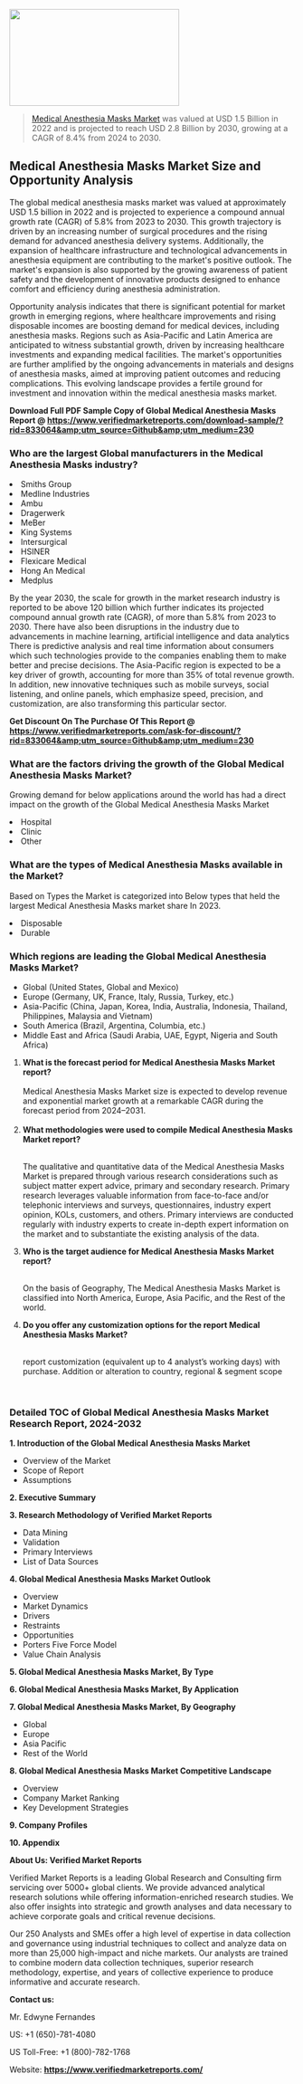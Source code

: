 <img src="https://ffe5etoiles.com/wp-content/uploads/2024/12/MST1-300x171.png" alt="" width="300" height="171" class="alignnone size-medium wp-image-20088" /><blockquote><p><p><a href="https://www.verifiedmarketreports.com/download-sample/?rid=833064&utm_source=Github&utm_medium=230" target="_blank">Medical Anesthesia Masks Market</a> was valued at USD 1.5 Billion in 2022 and is projected to reach USD 2.8 Billion by 2030, growing at a CAGR of 8.4% from 2024 to 2030.</p></blockquote><p><h2>Medical Anesthesia Masks Market Size and Opportunity Analysis</h2><p>The global medical anesthesia masks market was valued at approximately USD 1.5 billion in 2022 and is projected to experience a compound annual growth rate (CAGR) of 5.8% from 2023 to 2030. This growth trajectory is driven by an increasing number of surgical procedures and the rising demand for advanced anesthesia delivery systems. Additionally, the expansion of healthcare infrastructure and technological advancements in anesthesia equipment are contributing to the market's positive outlook. The market's expansion is also supported by the growing awareness of patient safety and the development of innovative products designed to enhance comfort and efficiency during anesthesia administration.</p><p>Opportunity analysis indicates that there is significant potential for market growth in emerging regions, where healthcare improvements and rising disposable incomes are boosting demand for medical devices, including anesthesia masks. Regions such as Asia-Pacific and Latin America are anticipated to witness substantial growth, driven by increasing healthcare investments and expanding medical facilities. The market's opportunities are further amplified by the ongoing advancements in materials and designs of anesthesia masks, aimed at improving patient outcomes and reducing complications. This evolving landscape provides a fertile ground for investment and innovation within the medical anesthesia masks market.</p></p><p class=""><strong>Download Full PDF Sample Copy of Global Medical Anesthesia Masks Report @ <a href="https://www.verifiedmarketreports.com/download-sample/?rid=833064&amp;utm_source=Github&amp;utm_medium=230" target="_blank">https://www.verifiedmarketreports.com/download-sample/?rid=833064&amp;utm_source=Github&amp;utm_medium=230</a></strong></p><h3 id="" class="">Who are the largest Global manufacturers in the Medical Anesthesia Masks industry?</h3><p><li>Smiths Group</li><li> Medline Industries</li><li> Ambu</li><li> Dragerwerk</li><li> MeBer</li><li> King Systems</li><li> Intersurgical</li><li> HSINER</li><li> Flexicare Medical</li><li> Hong An Medical</li><li> Medplus</li></p><div class=""><div class="" dir="" data-message-author-role="" data-message-id="" data-message-model-slug=""><div class=""><div class=""><div class=""><div class="" dir="" data-message-author-role="" data-message-id="" data-message-model-slug=""><div class=""><div class=""><p>By the year 2030, the scale for growth in the market research industry is reported to be above 120 billion which further indicates its projected compound annual growth rate (CAGR), of more than 5.8% from 2023 to 2030. There have also been disruptions in the industry due to advancements in machine learning, artificial intelligence and data analytics There is predictive analysis and real time information about consumers which such technologies provide to the companies enabling them to make better and precise decisions. The Asia-Pacific region is expected to be a key driver of growth, accounting for more than 35% of total revenue growth. In addition, new innovative techniques such as mobile surveys, social listening, and online panels, which emphasize speed, precision, and customization, are also transforming this particular sector.</p><p><strong>Get Discount On The Purchase Of This Report @&nbsp; <a href="https://www.verifiedmarketreports.com/ask-for-discount/?rid=833064&amp;utm_source=Github&amp;utm_medium=230" target="_blank">https://www.verifiedmarketreports.com/ask-for-discount/?rid=833064&amp;utm_source=Github&amp;utm_medium=230</a></strong></p></div></div></div></div></div></div></div></div><h3 id="" class="">What are the factors driving the growth of the Global Medical Anesthesia Masks Market?</h3><p id="" class="">Growing demand for below applications around the world has had a direct impact on the growth of the Global Medical Anesthesia Masks Market</p><p id="" class=""><li>Hospital</li><li> Clinic</li><li> Other</li></p><h3 id="" class="">What are the types of Medical Anesthesia Masks available in the Market?</h3><p id="" class="">Based on Types the Market is categorized into Below types that held the largest Medical Anesthesia Masks market share In 2023.</p><p id="" class=""><li>Disposable</li><li> Durable</li></p><h3 id="" class="">Which regions are leading the Global Medical Anesthesia Masks Market?</h3><ul><li>Global (United States, Global and Mexico)</li><li>Europe (Germany, UK, France, Italy, Russia, Turkey, etc.)</li><li>Asia-Pacific (China, Japan, Korea, India, Australia, Indonesia, Thailand, Philippines, Malaysia and Vietnam)</li><li>South America (Brazil, Argentina, Columbia, etc.)</li><li>Middle East and Africa (Saudi Arabia, UAE, Egypt, Nigeria and South Africa)</li></ul><p><ol><li><strong>What is the forecast period for Medical Anesthesia Masks Market report?<br /></strong><br /><span data-sheets-root="1" data-sheets-value="{&quot;1&quot;:2,&quot;2&quot;:&quot;XXXX size is expected to develop revenue and exponential market growth at a remarkable CAGR during the forecast period from 2024&ndash;2030.&quot;}" data-sheets-userformat="{&quot;2&quot;:12674,&quot;4&quot;:{&quot;1&quot;:2,&quot;2&quot;:16776960},&quot;10&quot;:2,&quot;11&quot;:0,&quot;15&quot;:&quot;Arial&quot;,&quot;16&quot;:12}">Medical Anesthesia Masks Market size is expected to develop revenue and exponential market growth at a remarkable CAGR during the forecast period from 2024&ndash;2031.</span><br /><br /></li><li><strong>What methodologies were used to compile Medical Anesthesia Masks Market report?<br /><br /></strong><p>The qualitative and quantitative data of the&nbsp;Medical Anesthesia Masks Market is prepared through various research considerations such as subject matter expert advice, primary and secondary research. Primary research leverages valuable information from face-to-face and/or telephonic interviews and surveys, questionnaires, industry expert opinion, KOLs, customers, and others. Primary interviews are conducted regularly with industry experts to create in-depth expert information on the market and to substantiate the existing analysis of the data.&nbsp;</p></li><li><strong>Who is the target audience for Medical Anesthesia Masks Market report?<br /><br /></strong><p>On the basis of Geography, The&nbsp;Medical Anesthesia Masks Market is classified into North America, Europe, Asia Pacific, and the Rest of the world.</p></li><li><strong>Do you offer any customization options for the report Medical Anesthesia Masks Market?<br /><br /></strong><p>report customization (equivalent up to 4 analyst&rsquo;s working days) with purchase. Addition or alteration to country, regional &amp; segment scope</p><p>&nbsp;</p></li></ol></p><h3 id="" class="">Detailed TOC of Global Medical Anesthesia Masks Market Research Report, 2024-2032</h3><p id="" class=""><strong>1. Introduction of the Global Medical Anesthesia Masks Market</strong></p><ul><li>Overview of the Market</li><li>Scope of Report</li><li>Assumptions</li></ul><p id="" class=""><strong>2. Executive Summary</strong></p><p id="" class=""><strong>3. Research Methodology of&nbsp;Verified Market Reports</strong></p><ul><li>Data Mining</li><li>Validation</li><li>Primary Interviews</li><li>List of Data Sources</li></ul><p id="" class=""><strong>4. Global Medical Anesthesia Masks Market Outlook</strong></p><ul><li>Overview</li><li>Market Dynamics</li><li>Drivers</li><li>Restraints</li><li>Opportunities</li><li>Porters Five Force Model</li><li>Value Chain Analysis</li></ul><p id="" class=""><strong>5. Global Medical Anesthesia Masks Market, By&nbsp;Type</strong></p><p id="" class=""><strong>6. Global Medical Anesthesia Masks Market, By Application</strong></p><p id="" class=""><strong>7. Global Medical Anesthesia Masks Market, By Geography</strong></p><ul><li>Global</li><li>Europe</li><li>Asia Pacific</li><li>Rest of the World</li></ul><p id="" class=""><strong>8. Global Medical Anesthesia Masks Market Competitive Landscape</strong></p><ul><li>Overview</li><li>Company Market Ranking</li><li>Key Development Strategies</li></ul><p id="" class=""><strong>9. Company Profiles</strong></p><p id="" class=""><strong>10. Appendix</strong></p><p id="" class=""><strong>About Us: Verified Market Reports</strong></p><p id="" class="">Verified Market Reports is a leading Global Research and Consulting firm servicing over 5000+ global clients. We provide advanced analytical research solutions while offering information-enriched research studies. We also offer insights into strategic and growth analyses and data necessary to achieve corporate goals and critical revenue decisions.</p><p id="" class="">Our 250 Analysts and SMEs offer a high level of expertise in data collection and governance using industrial techniques to collect and analyze data on more than 25,000 high-impact and niche markets. Our analysts are trained to combine modern data collection techniques, superior research methodology, expertise, and years of collective experience to produce informative and accurate research.</p><p id="" class=""><strong>Contact us:</strong></p><p id="" class="">Mr. Edwyne Fernandes</p><p id="" class="">US: +1 (650)-781-4080</p><p id="" class="">US Toll-Free: +1 (800)-782-1768</p><p id="" class="">Website: <a target="" data-test-app-aware-link=""><strong>https://www.verifiedmarketreports.com/</strong></a></p>
